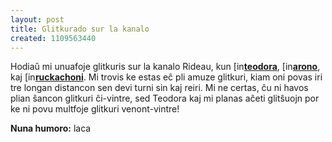 ```yaml
---
layout: post
title: Glitkurado sur la kanalo
created: 1109563440
---
```

Hodiaŭ mi unuafoje glitkuris sur la kanalo Rideau, kun <a href="https://www.livejournal.com/userinfo.bml?user=teodora"><img src="https://stat.livejournal.com/img/userinfo.gif" alt="[info]" width="17" height="17" style="vertical-align: bottom; border: 0;" /></a><a href="https://teodora.livejournal.com/"><b>teodora</b></a>, <a href="https://www.livejournal.com/userinfo.bml?user=arono"><img src="https://stat.livejournal.com/img/userinfo.gif" alt="[info]" width="17" height="17" style="vertical-align: bottom; border: 0;" /></a><a href="https://arono.livejournal.com/"><b>arono</b></a>, kaj <a href="https://www.livejournal.com/userinfo.bml?user=ruckachoni"><img src="https://stat.livejournal.com/img/userinfo.gif" alt="[info]" width="17" height="17" style="vertical-align: bottom; border: 0;" /></a><a href="https://ruckachoni.livejournal.com/"><b>ruckachoni</b></a>.  Mi trovis ke estas eĉ pli amuze glitkuri, kiam oni povas iri tre longan distancon sen devi turni sin kaj reiri.  Mi ne certas, ĉu ni havos plian ŝancon glitkuri ĉi-vintre, sed Teodora kaj mi planas aĉeti glitŝuojn por ke ni povu multfoje glitkuri venont-vintre!

<b>Nuna humoro:</b> laca
